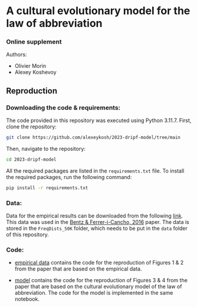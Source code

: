 # A cultural evolutionary model for the law of abbreviation
### **Online supplement**

Authors: 

- Olivier Morin
- Alexey Koshevoy



## Reproduction 

### Downloading the code & requirements:

The code provided in this repository was executed using Python 3.11.7. First, clone the repository:

```bash
git clone https://github.com/alexeykosh/2023-dripf-model/tree/main
```

Then, navigate to the repository:

```bash
cd 2023-dripf-model
```

All the required packages are listed in the `requirements.txt` file. To install the required packages, run the following command:

```bash
pip install -r requirements.txt
```

### Data:

Data for the empirical results can be downloaded from the following [link](http://www.christianbentz.de/AdaptiveLanguages/AdaptLang.zip). This data was used in the [Bentz & Ferrer-i-Cancho, 2016](https://publikationen.uni-tuebingen.de/xmlui/handle/10900/68639) paper. The data is stored in the `FreqDists_50K` folder, which needs to be put in the `data` folder of this repository.

### Code:

- [empirical data](https://github.com/alexeykosh/2023-dripf-model/blob/main/notebooks/empirical_data.ipynb) contains the code for the reproduction of Figures 1 & 2 from the paper that are based on the empirical data.

- [model](https://github.com/alexeykosh/2023-dripf-model/blob/main/notebooks/model.ipynb) contains the code for the reproduction of Figures 3 & 4 from the paper that are based on the cultural evolutionary model of the law of abbreviation. The code for the model is implemented in the same notebook.

